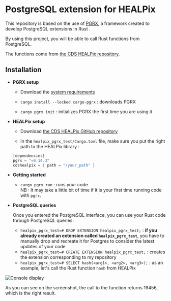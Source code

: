 # PostgreSQL extension for HEALPix

This repository is based on the use of [PGRX](https://github.com/pgcentralfoundation/pgrx/tree/develop), a framework created to develop PostgreSQL extensions in Rust .   

By using this project, you will be able to call Rust functions from PostgreSQL.

The functions come from [the CDS HEALPix repository](https://github.com/cds-astro/cds-healpix-rust.git).

## Installation

- **PGRX setup**  

  + Download the [system requirements](https://github.com/pgcentralfoundation/pgrx/blob/develop/README.md#system-requirements)

  + `cargo install --locked cargo-pgrx` : downloads PGRX
  
  + `cargo pgrx init` : initializes PGRX the first time you are using it
 
- **HEALPix setup**

  + Download [the CDS HEALPix GitHub repository](https://github.com/cds-astro/cds-healpix-rust.git)
    
  + In the `healpix_pgrx_test/Cargo.toml` file, make sure you put the right path to the HEALPix library :  

  ```rust
  [dependencies]  
  pgrx = "=0.14.3"  
  cdshealpix = { path = "/your_path" }
  ```

- **Getting started**

  + `cargo pgrx run` : runs your code  
    NB : It may take a little bit of time if it is your first time running code with `pgrx`.

- **PostgreSQL queries**

  Once you entered the PostgreSQL interface, you can use your Rust code through PostgreSQL queries.

  + `healpix_pgrx_test=# DROP EXTENSION healpix_pgrx_test;` : **if you already created an extension called `healpix_pgrx_test`**, you have to manually drop and recreate it for Postgres to consider the latest updates of your code
  + `healpix_pgrx_test=# CREATE EXTENSION healpix_pgrx_test;` : creates the extension corresponding to my repository
  + `healpix_pgrx_test=# SELECT hash(<arg1>, <arg2>, <arg3>);` : as an example, let's call the Rust function `hash` from HEALPix

![Console display](https://github.com/user-attachments/assets/96dd26cc-0666-49f3-8b9c-bb9a5317a6e8)

As you can see on the screenshot, the call to the function returns 19456, which is the right result.

